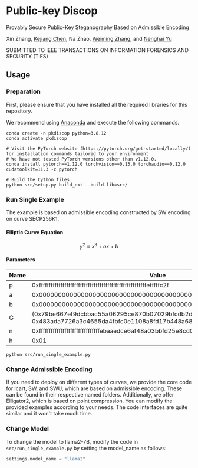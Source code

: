 # Public-key Discop

Provably Secure Public-Key Steganography Based on Admissible Encoding

Xin Zhang, [Kejiang Chen](http://home.ustc.edu.cn/~chenkj/),  Na Zhao, [Weiming Zhang](http://staff.ustc.edu.cn/~zhangwm/), and [Nenghai Yu](http://staff.ustc.edu.cn/~ynh/)

SUBMITTED TO IEEE TRANSACTIONS ON INFORMATION FORENSICS AND SECURITY (TIFS)


## Usage

### Preparation

First, please ensure that you have installed all the required libraries for this repository.

We recommend using [Anaconda](https://anaconda.org/anaconda/conda) and execute the following commands.

```shell
conda create -n pkdiscop python=3.8.12
conda activate pkdiscop

# Visit the PyTorch website (https://pytorch.org/get-started/locally/) for installation commands tailored to your environment
# We have not tested PyTorch versions other than v1.12.0.
conda install pytorch==1.12.0 torchvision==0.13.0 torchaudio==0.12.0 cudatoolkit=11.3 -c pytorch

# Build the Cython files
python src/setup.py build_ext --build-lib=src/
```

### Run Single Example
The example is based on admissible encoding constructed by SW encoding on curve SECP256K1.

#### Elliptic Curve Equation

$$
y^2 \equiv x^3 + ax + b
$$

#### Parameters

| Name | Value |
| --- | --- |
| p | 0xfffffffffffffffffffffffffffffffffffffffffffffffffffffffefffffc2f |
| a | 0x0000000000000000000000000000000000000000000000000000000000000000 |
| b | 0x0000000000000000000000000000000000000000000000000000000000000007 |
| G | (0x79be667ef9dcbbac55a06295ce870b07029bfcdb2dce28d959f2815b16f81798, 0x483ada7726a3c4655da4fbfc0e1108a8fd17b448a68554199c47d08ffb10d4b8) |
| n | 0xfffffffffffffffffffffffffffffffebaaedce6af48a03bbfd25e8cd0364141 |
| h | 0x01 |



```shell
python src/run_single_example.py
```





### Change Admissible Encoding

If you need to deploy on different types of curves, we provide the core code for Icart, SW, and SWU, which are based on admissible encoding. These can be found in their respective named folders. Additionally, we offer Elligator2, which is based on point compression. You can modify the provided examples according to your needs. The code interfaces are quite similar and it won't take much time.

### Change Model

To change the model to llama2-7B, modify the code in `src/run_single_example.py` by setting the model_name as follows:

```python
settings.model_name = "llama2"
